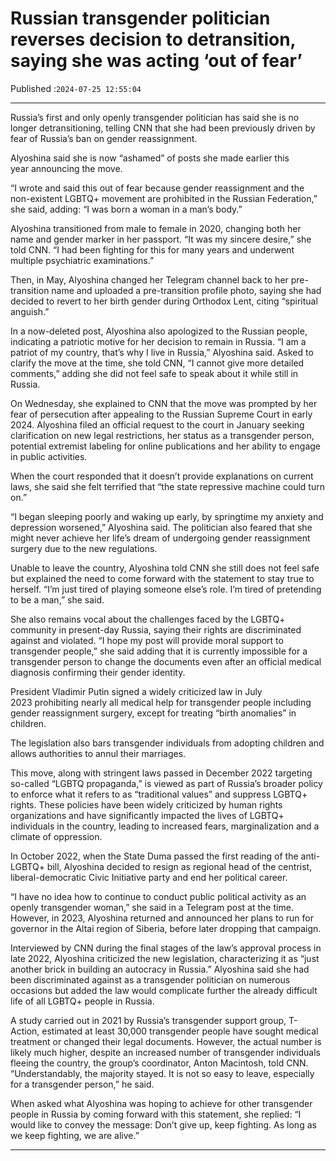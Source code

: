 # Russian transgender politician reverses decision to detransition, saying she was acting ‘out of fear’

Published :`2024-07-25 12:55:04`

---

Russia’s first and only openly transgender politician has said she is no longer detransitioning, telling CNN that she had been previously driven by fear of Russia’s ban on gender reassignment.

Alyoshina said she is now “ashamed” of posts she made earlier this year announcing the move.

“I wrote and said this out of fear because gender reassignment and the non-existent LGBTQ+ movement are prohibited in the Russian Federation,” she said, adding: “I was born a woman in a man’s body.”

Alyoshina transitioned from male to female in 2020, changing both her name and gender marker in her passport. “It was my sincere desire,” she told CNN. “I had been fighting for this for many years and underwent multiple psychiatric examinations.”

Then, in May, Alyoshina changed her Telegram channel back to her pre-transition name and uploaded a pre-transition profile photo, saying she had decided to revert to her birth gender during Orthodox Lent, citing “spiritual anguish.”

In a now-deleted post, Alyoshina also apologized to the Russian people, indicating a patriotic motive for her decision to remain in Russia. “I am a patriot of my country, that’s why I live in Russia,” Alyoshina said. Asked to clarify the move at the time, she told CNN, “I cannot give more detailed comments,” adding she did not feel safe to speak about it while still in Russia.

On Wednesday, she explained to CNN that the move was prompted by her fear of persecution after appealing to the Russian Supreme Court in early 2024. Alyoshina filed an official request to the court in January seeking clarification on new legal restrictions, her status as a transgender person, potential extremist labeling for online publications and her ability to engage in public activities.

When the court responded that it doesn’t provide explanations on current laws, she said she felt terrified that “the state repressive machine could turn on.”

“I began sleeping poorly and waking up early, by springtime my anxiety and depression worsened,” Alyoshina said. The politician also feared that she might never achieve her life’s dream of undergoing gender reassignment surgery due to the new regulations.

Unable to leave the country, Alyoshina told CNN she still does not feel safe but explained the need to come forward with the statement to stay true to herself. “I’m just tired of playing someone else’s role. I’m tired of pretending to be a man,” she said.

She also remains vocal about the challenges faced by the LGBTQ+ community in present-day Russia, saying their rights are discriminated against and violated. “I hope my post will provide moral support to transgender people,” she said adding that it is currently impossible for a transgender person to change the documents even after an official medical diagnosis confirming their gender identity.

President Vladimir Putin signed a widely criticized law in July 2023 prohibiting nearly all medical help for transgender people including gender reassignment surgery, except for treating “birth anomalies” in children.

The legislation also bars transgender individuals from adopting children and allows authorities to annul their marriages.

This move, along with stringent laws passed in December 2022 targeting so-called “LGBTQ propaganda,” is viewed as part of Russia’s broader policy to enforce what it refers to as “traditional values” and suppress LGBTQ+ rights. These policies have been widely criticized by human rights organizations and have significantly impacted the lives of LGBTQ+ individuals in the country, leading to increased fears, marginalization and a climate of oppression.

In October 2022, when the State Duma passed the first reading of the anti-LGBTQ+ bill, Alyoshina decided to resign as regional head of the centrist, liberal-democratic Civic Initiative party and end her political career.

“I have no idea how to continue to conduct public political activity as an openly transgender woman,” she said in a Telegram post at the time. However, in 2023, Alyoshina returned and announced her plans to run for governor in the Altai region of Siberia, before later dropping that campaign.

Interviewed by CNN during the final stages of the law’s approval process in late 2022, Alyoshina criticized the new legislation, characterizing it as “just another brick in building an autocracy in Russia.” Alyoshina said she had been discriminated against as a transgender politician on numerous occasions but added the law would complicate further the already difficult life of all LGBTQ+ people in Russia.

A study carried out in 2021 by Russia’s transgender support group, T-Action, estimated at least 30,000 transgender people have sought medical treatment or changed their legal documents. However, the actual number is likely much higher, despite an increased number of transgender individuals fleeing the country, the group’s coordinator, Anton Macintosh, told CNN. “Understandably, the majority stayed. It is not so easy to leave, especially for a transgender person,” he said.

When asked what Alyoshina was hoping to achieve for other transgender people in Russia by coming forward with this statement, she replied: “I would like to convey the message: Don’t give up, keep fighting. As long as we keep fighting, we are alive.”

---

